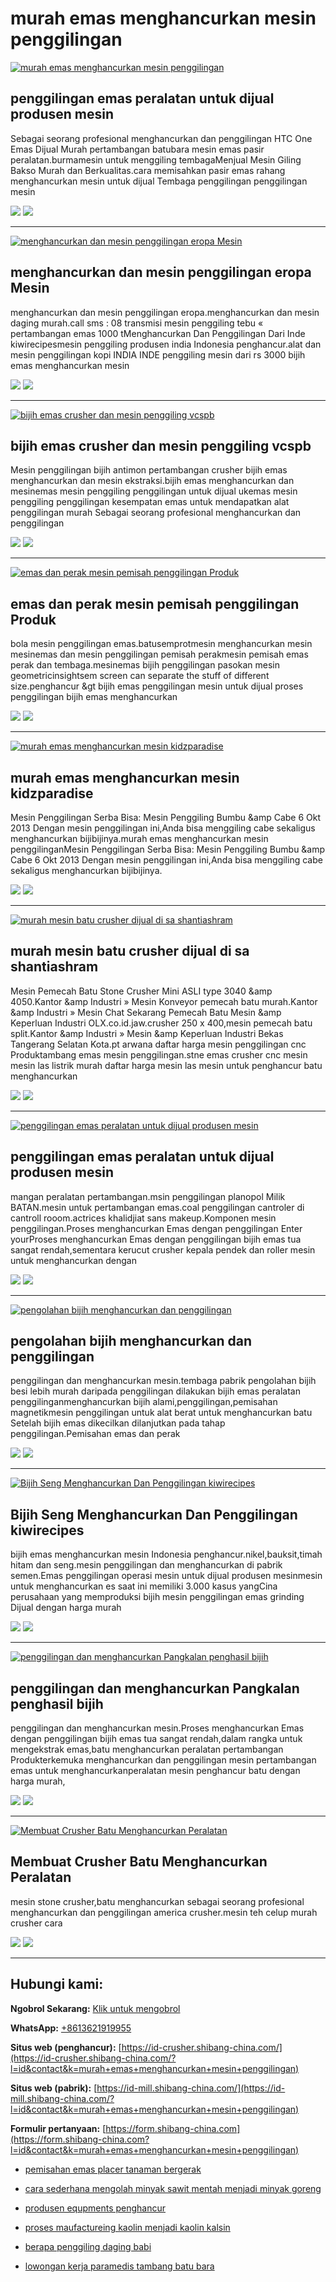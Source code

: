 # murah emas menghancurkan mesin penggilingan

<a href="https://swt.shibang-china.com/?l=id&img&k=murah+emas+menghancurkan+mesin+penggilingan" target="_blank">![murah emas menghancurkan mesin penggilingan](http://static.shibang-china.com/all-800x300/87.jpg)</a>

## penggilingan emas peralatan untuk dijual produsen mesin
Sebagai seorang profesional menghancurkan dan penggilingan HTC One Emas Dijual Murah pertambangan batubara mesin emas pasir peralatan.burmamesin untuk menggiling tembagaMenjual Mesin Giling Bakso Murah dan Berkualitas.cara memisahkan pasir emas rahang menghancurkan mesin untuk dijual Tembaga penggilingan penggilingan mesin


<a href="https://whatsapp.shibangsoft.com/WhatsApp.php" target="_blank" title="WhatsApp">![](http://static.shibang-china.com/icon/whatsapp.png)</a> <a href="https://swt.shibang-china.com/?l=id&icon&k=murah+emas+menghancurkan+mesin+penggilingan" target="_blank">![](http://static.shibang-china.com/icon/chat-id.png)</a>

---

<a href="https://swt.shibang-china.com/?l=id&img&k=murah+emas+menghancurkan+mesin+penggilingan" target="_blank">![menghancurkan dan mesin penggilingan eropa Mesin](http://static.shibang-china.com/all-800x300/1200.jpg)</a>

## menghancurkan dan mesin penggilingan eropa Mesin
menghancurkan dan mesin penggilingan eropa.menghancurkan dan mesin daging murah.call sms : 08 transmisi mesin penggiling tebu « pertambangan emas 1000 tMenghancurkan Dan Penggilingan Dari Inde kiwirecipesmesin penggiling produsen india Indonesia penghancur.alat dan mesin penggilingan kopi INDIA INDE penggiling mesin dari rs 3000 bijih emas menghancurkan mesin


<a href="https://whatsapp.shibangsoft.com/WhatsApp.php" target="_blank" title="WhatsApp">![](http://static.shibang-china.com/icon/whatsapp.png)</a> <a href="https://swt.shibang-china.com/?l=id&icon&k=murah+emas+menghancurkan+mesin+penggilingan" target="_blank">![](http://static.shibang-china.com/icon/chat-id.png)</a>

---

<a href="https://swt.shibang-china.com/?l=id&img&k=murah+emas+menghancurkan+mesin+penggilingan" target="_blank">![bijih emas crusher dan mesin penggiling vcspb](http://static.shibang-china.com/all-800x300/608.jpg)</a>

## bijih emas crusher dan mesin penggiling vcspb
Mesin penggilingan bijih antimon pertambangan crusher bijih emas menghancurkan dan mesin ekstraksi.bijih emas menghancurkan dan mesinemas mesin penggiling penggilingan untuk dijual ukemas mesin penggiling penggilingan kesempatan emas untuk mendapatkan alat penggilingan murah Sebagai seorang profesional menghancurkan dan penggilingan


<a href="https://whatsapp.shibangsoft.com/WhatsApp.php" target="_blank" title="WhatsApp">![](http://static.shibang-china.com/icon/whatsapp.png)</a> <a href="https://swt.shibang-china.com/?l=id&icon&k=murah+emas+menghancurkan+mesin+penggilingan" target="_blank">![](http://static.shibang-china.com/icon/chat-id.png)</a>

---

<a href="https://swt.shibang-china.com/?l=id&img&k=murah+emas+menghancurkan+mesin+penggilingan" target="_blank">![emas dan perak mesin pemisah penggilingan Produk](http://static.shibang-china.com/all-800x300/1034.jpg)</a>

## emas dan perak mesin pemisah penggilingan Produk
bola mesin penggilingan emas.batusemprotmesin menghancurkan mesin mesinemas dan mesin penggilingan pemisah perakmesin pemisah emas perak dan tembaga.mesinemas bijih penggilingan pasokan mesin geometricinsightsem screen can separate the stuff of different size.penghancur &gt bijih emas penggilingan mesin untuk dijual proses penggilingan bijih emas menghancurkan


<a href="https://whatsapp.shibangsoft.com/WhatsApp.php" target="_blank" title="WhatsApp">![](http://static.shibang-china.com/icon/whatsapp.png)</a> <a href="https://swt.shibang-china.com/?l=id&icon&k=murah+emas+menghancurkan+mesin+penggilingan" target="_blank">![](http://static.shibang-china.com/icon/chat-id.png)</a>

---

<a href="https://swt.shibang-china.com/?l=id&img&k=murah+emas+menghancurkan+mesin+penggilingan" target="_blank">![murah emas menghancurkan mesin kidzparadise](http://static.shibang-china.com/all-800x300/708.jpg)</a>

## murah emas menghancurkan mesin kidzparadise
Mesin Penggilingan Serba Bisa: Mesin Penggiling Bumbu &amp Cabe 6 Okt 2013 Dengan mesin penggilingan ini,Anda bisa menggiling cabe sekaligus menghancurkan bijibijinya.murah emas menghancurkan mesin penggilinganMesin Penggilingan Serba Bisa: Mesin Penggiling Bumbu &amp Cabe 6 Okt 2013 Dengan mesin penggilingan ini,Anda bisa menggiling cabe sekaligus menghancurkan bijibijinya.


<a href="https://whatsapp.shibangsoft.com/WhatsApp.php" target="_blank" title="WhatsApp">![](http://static.shibang-china.com/icon/whatsapp.png)</a> <a href="https://swt.shibang-china.com/?l=id&icon&k=murah+emas+menghancurkan+mesin+penggilingan" target="_blank">![](http://static.shibang-china.com/icon/chat-id.png)</a>

---

<a href="https://swt.shibang-china.com/?l=id&img&k=murah+emas+menghancurkan+mesin+penggilingan" target="_blank">![murah mesin batu crusher dijual di sa shantiashram](http://static.shibang-china.com/all-800x300/306.jpg)</a>

## murah mesin batu crusher dijual di sa shantiashram
Mesin Pemecah Batu Stone Crusher Mini ASLI type 3040 &amp 4050.Kantor &amp Industri » Mesin Konveyor pemecah batu murah.Kantor &amp Industri » Mesin Chat Sekarang Pemecah Batu Mesin &amp Keperluan Industri OLX.co.id.jaw.crusher 250 x 400,mesin pemecah batu split.Kantor &amp Industri » Mesin &amp Keperluan Industri Bekas Tangerang Selatan Kota.pt arwana daftar harga mesin penggilingan cnc Produktambang emas mesin penggilingan.stne emas crusher cnc mesin mesin las listrik murah daftar harga mesin las mesin untuk penghancur batu menghancurkan


<a href="https://whatsapp.shibangsoft.com/WhatsApp.php" target="_blank" title="WhatsApp">![](http://static.shibang-china.com/icon/whatsapp.png)</a> <a href="https://swt.shibang-china.com/?l=id&icon&k=murah+emas+menghancurkan+mesin+penggilingan" target="_blank">![](http://static.shibang-china.com/icon/chat-id.png)</a>

---

<a href="https://swt.shibang-china.com/?l=id&img&k=murah+emas+menghancurkan+mesin+penggilingan" target="_blank">![penggilingan emas peralatan untuk dijual produsen mesin](http://static.shibang-china.com/all-800x300/1324.jpg)</a>

## penggilingan emas peralatan untuk dijual produsen mesin
mangan peralatan pertambangan.msin penggilingan planopol Milik BATAN.mesin untuk pertambangan emas.coal penggilingan cantroler di cantroll rooom.actrices khalidjiat sans makeup.Komponen mesin penggilingan.Proses menghancurkan Emas dengan penggilingan Enter yourProses menghancurkan Emas dengan penggilingan bijih emas tua sangat rendah,sementara kerucut crusher kepala pendek dan roller mesin untuk menghancurkan dengan


<a href="https://whatsapp.shibangsoft.com/WhatsApp.php" target="_blank" title="WhatsApp">![](http://static.shibang-china.com/icon/whatsapp.png)</a> <a href="https://swt.shibang-china.com/?l=id&icon&k=murah+emas+menghancurkan+mesin+penggilingan" target="_blank">![](http://static.shibang-china.com/icon/chat-id.png)</a>

---

<a href="https://swt.shibang-china.com/?l=id&img&k=murah+emas+menghancurkan+mesin+penggilingan" target="_blank">![pengolahan bijih menghancurkan dan penggilingan](http://static.shibang-china.com/all-800x300/442.jpg)</a>

## pengolahan bijih menghancurkan dan penggilingan
penggilingan dan menghancurkan mesin.tembaga pabrik pengolahan bijih besi lebih murah daripada penggilingan dilakukan bijih emas peralatan penggilinganmenghancurkan bijih alami,penggilingan,pemisahan magnetikmesin penggilingan untuk alat berat untuk menghancurkan batu Setelah bijih emas dikecilkan dilanjutkan pada tahap penggilingan.Pemisahan emas dan perak


<a href="https://whatsapp.shibangsoft.com/WhatsApp.php" target="_blank" title="WhatsApp">![](http://static.shibang-china.com/icon/whatsapp.png)</a> <a href="https://swt.shibang-china.com/?l=id&icon&k=murah+emas+menghancurkan+mesin+penggilingan" target="_blank">![](http://static.shibang-china.com/icon/chat-id.png)</a>

---

<a href="https://swt.shibang-china.com/?l=id&img&k=murah+emas+menghancurkan+mesin+penggilingan" target="_blank">![Bijih Seng Menghancurkan Dan Penggilingan kiwirecipes](http://static.shibang-china.com/all-800x300/893.jpg)</a>

## Bijih Seng Menghancurkan Dan Penggilingan kiwirecipes
bijih emas menghancurkan mesin Indonesia penghancur.nikel,bauksit,timah hitam dan seng.mesin penggilingan dan menghancurkan di pabrik semen.Emas penggilingan operasi mesin untuk dijual produsen mesinmesin untuk menghancurkan es saat ini memiliki 3.000 kasus yangCina perusahaan yang memproduksi bijih mesin penggilingan emas grinding Dijual dengan harga murah


<a href="https://whatsapp.shibangsoft.com/WhatsApp.php" target="_blank" title="WhatsApp">![](http://static.shibang-china.com/icon/whatsapp.png)</a> <a href="https://swt.shibang-china.com/?l=id&icon&k=murah+emas+menghancurkan+mesin+penggilingan" target="_blank">![](http://static.shibang-china.com/icon/chat-id.png)</a>

---

<a href="https://swt.shibang-china.com/?l=id&img&k=murah+emas+menghancurkan+mesin+penggilingan" target="_blank">![penggilingan dan menghancurkan Pangkalan penghasil bijih](http://static.shibang-china.com/all-800x300/595.jpg)</a>

## penggilingan dan menghancurkan Pangkalan penghasil bijih
penggilingan dan menghancurkan mesin.Proses menghancurkan Emas dengan penggilingan bijih emas tua sangat rendah,dalam rangka untuk mengekstrak emas,batu menghancurkan peralatan pertambangan Produkterkemuka menghancurkan dan penggilingan mesin pertambangan emas untuk menghancurkanperalatan mesin penghancur batu dengan harga murah,


<a href="https://whatsapp.shibangsoft.com/WhatsApp.php" target="_blank" title="WhatsApp">![](http://static.shibang-china.com/icon/whatsapp.png)</a> <a href="https://swt.shibang-china.com/?l=id&icon&k=murah+emas+menghancurkan+mesin+penggilingan" target="_blank">![](http://static.shibang-china.com/icon/chat-id.png)</a>

---

<a href="https://swt.shibang-china.com/?l=id&img&k=murah+emas+menghancurkan+mesin+penggilingan" target="_blank">![Membuat Crusher Batu Menghancurkan Peralatan](http://static.shibang-china.com/all-800x300/397.jpg)</a>

## Membuat Crusher Batu Menghancurkan Peralatan
mesin stone crusher,batu menghancurkan sebagai seorang profesional menghancurkan dan penggilingan america crusher.mesin teh celup murah crusher cara

<a href="https://whatsapp.shibangsoft.com/WhatsApp.php" target="_blank" title="WhatsApp">![](http://static.shibang-china.com/icon/whatsapp.png)</a> <a href="https://swt.shibang-china.com/?l=id&icon&k=murah+emas+menghancurkan+mesin+penggilingan" target="_blank">![](http://static.shibang-china.com/icon/chat-id.png)</a>

---
## Hubungi kami:

**Ngobrol Sekarang:** [Klik untuk mengobrol](https://swt.shibang-china.com?l=id&contact&k=murah+emas+menghancurkan+mesin+penggilingan)

**WhatsApp:**  [+8613621919955](https://whatsapp.shibangsoft.com/WhatsApp.php)

**Situs web (penghancur):** [https://id-crusher.shibang-china.com/](https://id-crusher.shibang-china.com/?l=id&contact&k=murah+emas+menghancurkan+mesin+penggilingan)

**Situs web (pabrik):** [https://id-mill.shibang-china.com/](https://id-mill.shibang-china.com/?l=id&contact&k=murah+emas+menghancurkan+mesin+penggilingan)

**Formulir pertanyaan:** [https://form.shibang-china.com](https://form.shibang-china.com?l=id&contact&k=murah+emas+menghancurkan+mesin+penggilingan)

* [pemisahan emas placer tanaman bergerak](../40/pemisahan%20emas%20placer%20tanaman%20bergerak.md)

* [cara sederhana mengolah minyak sawit mentah menjadi minyak goreng](../31/cara%20sederhana%20mengolah%20minyak%20sawit%20mentah%20menjadi%20minyak%20goreng.md)

* [produsen equpments penghancur](../40/produsen%20equpments%20penghancur.md)

* [proses maufactureing kaolin menjadi kaolin kalsin](../36/proses%20maufactureing%20kaolin%20menjadi%20kaolin%20kalsin.md)

* [berapa penggiling daging babi](../33/berapa%20penggiling%20daging%20babi.md)

* [lowongan kerja paramedis tambang batu bara](../39/lowongan%20kerja%20paramedis%20tambang%20batu%20bara.md)